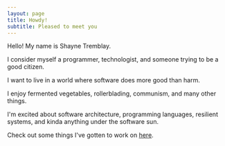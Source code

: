 ```yaml
---
layout: page
title: Howdy!
subtitle: Pleased to meet you
---
```


Hello! My name is Shayne Tremblay.

I consider myself a programmer, technologist, and someone trying to be a good citizen.

I want to live in a world where software does more good than harm.

I enjoy fermented vegetables, rollerblading, communism, and many other things.

I'm excited about software architecture, programming languages, resilient systems, and kinda anything under the software sun.

Check out some things I've gotten to work on [here](https://mainshayne233.github.io/accomplishments/).
